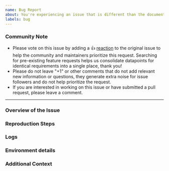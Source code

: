 ```yaml
---
name: Bug Report
about: You're experiencing an issue that is different than the documented behavior.
labels: bug
---
```


<!--- Please keep this note for the community --->

### Community Note

* Please vote on this issue by adding a 👍 [reaction](https://blog.github.com/2016-03-10-add-reactions-to-pull-requests-issues-and-comments/) to the original issue to help the community and maintainers prioritize this request. Searching for pre-existing feature requests helps us consolidate datapoints for identical requirements into a single place, thank you!
* Please do not leave "+1" or other comments that do not add relevant new information or questions, they generate extra noise for issue followers and do not help prioritize the request.
* If you are interested in working on this issue or have submitted a pull request, please leave a comment.

<!--- Thank you for keeping this note for the community --->

---

<!--- When filing a bug, please include the following headings if possible. Any example text in this template can be deleted. --->

### Overview of the Issue

<!--- Please describe the issue you are having and how you encountered the problem. --->

### Reproduction Steps

<!--- 

In order to effectively and quickly resolve the issue, please provide exact steps that allow us the reproduce the problem. If no steps are provided, then it will likely take longer to get the issue resolved.
  
--->

### Logs

<!---

Provide log files from Atlantis server

<details>
  <summary>Logs</summary>

```
log output
```

</details>

--->

### Environment details

<!---

If not already included, please provide the following:
- Atlantis version:
- If not running the latest Atlantis version have you tried to reproduce this issue on the latest version: 
- Atlantis flags:

Atlantis server-side config file:
```
# config file
```

Repo `atlantis.yaml` file:
```
# config file
```

Any other information you can provide about the environment/deployment.
--->


### Additional Context

<!---
Additional context on the problem. Docs, links to blogs, or other material that lead you to discover this issue or were helpful in troubleshooting the issue. 
--->

